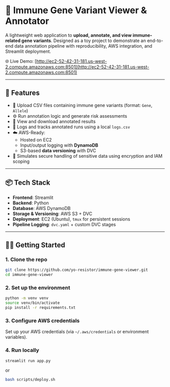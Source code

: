 # 🧬 Immune Gene Variant Viewer & Annotator

A lightweight web application to **upload, annotate, and view immune-related gene variants**. Designed as a toy project to demonstrate an end-to-end data annotation pipeline with reproducibility, AWS integration, and Streamlit deployment.

🌐 Live Demo: [http://ec2-52-42-31-181.us-west-2.compute.amazonaws.com:8501](http://ec2-52-42-31-181.us-west-2.compute.amazonaws.com:8501)

---

## 🚀 Features

- 🔬 Upload CSV files containing immune gene variants (format: `Gene`, `Allele`)
- ⚙️ Run annotation logic and generate risk assessments
- 📝 View and download annotated results
- 🔁 Logs and tracks annotated runs using a local `logs.csv`
- ☁️ AWS-Ready:
  - Hosted on EC2
  - Input/output logging with **DynamoDB**
  - S3-based **data versioning** with DVC
- 🔐 Simulates secure handling of sensitive data using encryption and IAM scoping

---

## 📦 Tech Stack

- **Frontend**: Streamlit  
- **Backend**: Python  
- **Database**: AWS DynamoDB  
- **Storage & Versioning**: AWS S3 + DVC  
- **Deployment**: EC2 (Ubuntu), `tmux` for persistent sessions  
- **Pipeline Logging**: `dvc.yaml` + custom DVC stages

---

## 🧑‍💻 Getting Started

### 1. Clone the repo

```bash
git clone https://github.com/yo-resistor/immune-gene-viewer.git
cd immune-gene-viewer
```

### 2. Set up the environment
```bash
python -m venv venv
source venv/bin/activate
pip install -r requirements.txt
```

### 3. Configure AWS credentials
Set up your AWS credentials (via `~/.aws/credentials` or environment variables).

### 4. Run locally
```bash
streamlit run app.py
```
or 
```bash
bash scripts/deploy.sh
```
